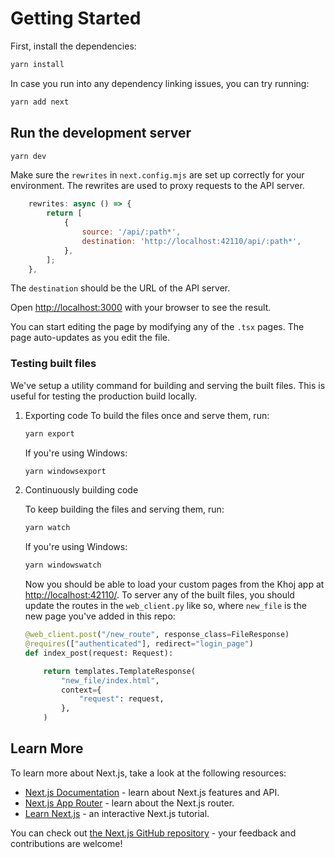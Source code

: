 # Getting Started

First, install the dependencies:

```bash
yarn install
```

In case you run into any dependency linking issues, you can try running:

```bash
yarn add next
```

## Run the development server

```bash
yarn dev
```

Make sure the `rewrites` in `next.config.mjs` are set up correctly for your environment. The rewrites are used to proxy requests to the API server.

```js
    rewrites: async () => {
        return [
            {
                source: '/api/:path*',
                destination: 'http://localhost:42110/api/:path*',
            },
        ];
    },
```

The `destination` should be the URL of the API server.

Open [http://localhost:3000](http://localhost:3000) with your browser to see the result.

You can start editing the page by modifying any of the `.tsx` pages. The page auto-updates as you edit the file.

### Testing built files

We've setup a utility command for building and serving the built files. This is useful for testing the production build locally.

1. Exporting code
To build the files once and serve them, run:

    ```bash
    yarn export
    ```

    If you're using Windows:

    ```bash
    yarn windowsexport
    ```

2. Continuously building code

    To keep building the files and serving them, run:

    ```bash
    yarn watch
    ```

    If you're using Windows:

    ```bash
    yarn windowswatch
    ```

    Now you should be able to load your custom pages from the Khoj app at <http://localhost:42110/>. To server any of the built files, you should update the routes in the `web_client.py` like so, where `new_file` is the new page you've added in this repo:

    ```python
    @web_client.post("/new_route", response_class=FileResponse)
    @requires(["authenticated"], redirect="login_page")
    def index_post(request: Request):

        return templates.TemplateResponse(
            "new_file/index.html",
            context={
                "request": request,
            },
        )
    ```

## Learn More

To learn more about Next.js, take a look at the following resources:

- [Next.js Documentation](https://nextjs.org/docs) - learn about Next.js features and API.
- [Next.js App Router](https://nextjs.org/docs/app) - learn about the Next.js router.
- [Learn Next.js](https://nextjs.org/learn) - an interactive Next.js tutorial.

You can check out [the Next.js GitHub repository](https://github.com/vercel/next.js/) - your feedback and contributions are welcome!
